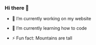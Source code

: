 ### Hi there 👋

- 🔭 I’m currently working on my website
- 🌱 I’m currently learning how to code

- ⚡ Fun fact: Mountains are tall

